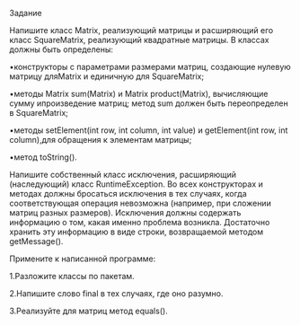 Задание

Напишите класс Matrix, реализующий матрицы и расширяющий его класс SquareMatrix, реализующий квадратные матрицы. В классах должны быть определены:

•конструкторы с параметрами размерами матриц, создающие нулевую матрицу дляMatrix и единичную для SquareMatrix;

•методы Matrix sum(Matrix) и Matrix product(Matrix), вычисляющие сумму ипроизведение матриц; метод sum должен быть переопределен в SquareMatrix;

•методы setElement(int row, int column, int value) и getElement(int row, int column),для обращения к элементам матрицы;

•метод toString().


Напишите собственный класс исключения, расширяющий (наследующий) класс RuntimeException. Во всех конструкторах и методах должны бросаться исключения в тех случаях, когда соответствующая операция невозможна (например, при сложении матриц разных размеров). Исключения должны содержать информацию о том, какая именно проблема возникла. Достаточно хранить эту информацию в виде строки, возвращаемой методом getMessage().

Примените к написанной программе:

1.Разложите классы по пакетам.

2.Напишите слово final в тех случаях, где оно разумно.

3.Реализуйте для матриц метод equals().
